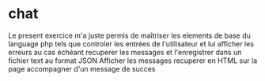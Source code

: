 # chat

Le present exercice m'a juste permis de maîtriser les elements de base du language php 
tels que 
controler les entrées de l'utilisateur et lui afficher les erreurs au cas échéant
recuperer les messages et l'enregistrer dans un fichier text au format JSON
Afficher les messages recuperer en HTML sur la page accompagner d'un message de succes
